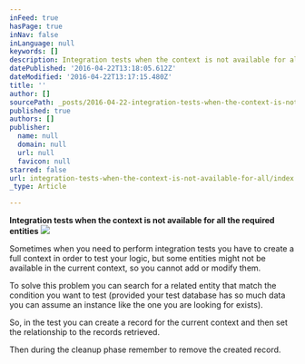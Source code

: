 ```yaml
---
inFeed: true
hasPage: true
inNav: false
inLanguage: null
keywords: []
description: Integration tests when the context is not available for all the required entities
datePublished: '2016-04-22T13:18:05.612Z'
dateModified: '2016-04-22T13:17:15.480Z'
title: ''
author: []
sourcePath: _posts/2016-04-22-integration-tests-when-the-context-is-not-available-for-all.md
published: true
authors: []
publisher:
  name: null
  domain: null
  url: null
  favicon: null
starred: false
url: integration-tests-when-the-context-is-not-available-for-all/index.html
_type: Article

---
```

**Integration tests when the context is not available for all the required entities**
![](https://the-grid-user-content.s3-us-west-2.amazonaws.com/b1f46649-c97a-48bb-8564-1256aa12684a.jpg)

Sometimes when you need to perform integration tests you have to create a full context in order to test your logic, but some entities might not be available in the current context, so you cannot add or modify them.

To solve this problem you can search for a related entity that match the condition you want to test (provided your test database has so much data you can assume an instance like the one you are looking for exists).

So, in the test you can create a record for the current context and then set the relationship to the records retrieved.

Then during the cleanup phase remember to remove the created record.